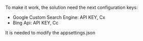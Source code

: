 To make it work, the solution need the next configuration keys:
- Google Custom Search Engine: API KEY, Cx
- Bing Api: API KEY, Cc

It is needed to modify the appsettings.json
